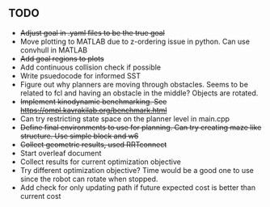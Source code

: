 ## TODO
- <s>Adjust goal in .yaml files to be the true goal</s>
- Move plotting to MATLAB due to z-ordering issue in python. Can use convhull in MATLAB
- <s>Add goal regions to plots</s>
- Add continuous collision check if possible
- Write psuedocode for informed SST
- Figure out why planners are moving through obstacles. Seems to be related to fcl and having an obstacle in the middle? Objects are rotated.
- <s> Implement kinodynamic benchmarking. See https://ompl.kavrakilab.org/benchmark.html </s>
- Can try restricting state space on the planner level in main.cpp
- <s> Define final environments to use for planning. Can try creating maze like structure. Use simple block and w6 </s>
- <s> Collect geometric results, used RRTconnect </s>
- Start overleaf document
- Collect results for current optimization objective
- Try different optimization objective? Time would be a good one to use since the robot can rotate when stopped.
- Add check for only updating path if future expected cost is better than current cost
